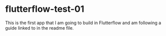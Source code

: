 # flutterflow-test-01
This is the first app that I am going to build in Flutterflow and am following a guide linked to in the readme file.
